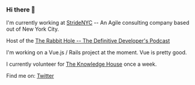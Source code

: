 ### Hi there 👋
I'm currently working at [StrideNYC](https://www.stridenyc.com/) -- An Agile consulting company based out of New York City.

Host of the [The Rabbit Hole -- The Definitive Developer's Podcast](https://www.stridenyc.com/podcasts)

I'm working on a Vue.js / Rails project at the moment. Vue is pretty good.

I currently volunteer for [The Knowledge House](https://www.theknowledgehouse.org/) once a week. 

Find me on: [Twitter](https://twitter.com/googlemike)

<!--
**Mnunez903/Mnunez903** is a ✨ _special_ ✨ repository because its `README.md` (this file) appears on your GitHub profile.

Here are some ideas to get you started:

- 🔭 I’m currently working on ...
- 🌱 I’m currently learning ...
- 👯 I’m looking to collaborate on ...
- 🤔 I’m looking for help with ...
- 💬 Ask me about ...
- 📫 How to reach me: ...
- 😄 Pronouns: ...
- ⚡ Fun fact: ...
-->
